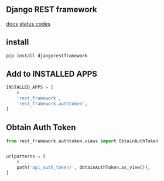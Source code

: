 ## Django REST framework
[docs](https://www.django-rest-framework.org/)
[status codes](https://www.django-rest-framework.org/api-guide/status-codes/)

## install
```txt
pip install djangorestframework
```


## Add to INSTALLED APPS
```py
INSTALLED_APPS = [
    # ...
    'rest_framework',
    'rest_framework.authtoken',
]
```


## Obtain Auth Token
```py
from rest_framework.authtoken.views import ObtainAuthToken


urlpatterns = [
    # ...
    path('api_auth_token/', ObtainAuthToken.as_view()),
]
```
